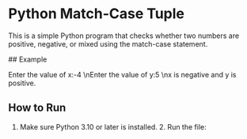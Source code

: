 # Python Match-Case Tuple

This is a simple Python program that checks whether two numbers are positive, negative, or mixed using the match-case statement.

## Example

Enter the value of x:-4 
\nEnter the value of y:5
\nx is negative and y is positive.

## How to Run
1. Make sure Python 3.10 or later is installed.
2. Run the file:
